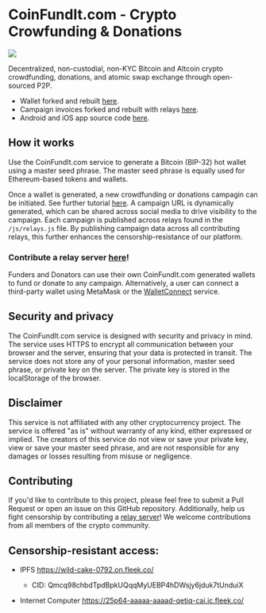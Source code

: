 # CoinFundIt.com - Crypto Crowfunding & Donations

<img src="https://coinfundit.com/images/CFI-featured.png">

Decentralized, non-custodial, non-KYC Bitcoin and Altcoin crypto crowdfunding, donations, and atomic swap exchange through open-sourced P2P.

- Wallet forked and rebuilt <a href="https://github.com/CoinFundIt/wallet">here</a>.
- Campaign invoices forked and rebuilt with relays <a href="https://github.com/CoinFundIt/backend_invoices">here</a>.
- Android and iOS app source code <a href="https://github.com/CoinFundIt/cfi-app/tree/flutterflow">here</a>.

## How it works
Use the CoinFundIt.com service to generate a Bitcoin (BIP-32) hot wallet using a master seed phrase. The master seed phrase is equally used for Ethereum-based tokens and wallets.

Once a wallet is generated, a new crowdfunding or donations campagin can be initiated. See further tutorial <a href="https://coinfundit.com/how/">here</a>. A campaign URL is dynamically generated, which can be shared across social media to drive visibility to the campaign. Each campaign is published across relays found in the `/js/relays.js` file. By publishing campaign data across all contributing relays, this further enhances the censorship-resistance of our platform. 

### Contribute a relay server <a href="https://github.com/CoinFundIt/backend_invoices">here</a>!

Funders and Donators can use their own CoinFundIt.com generated wallets to fund or donate to any campaign. Alternatively, a user can connect a third-party wallet using MetaMask or the <a href="https://walletconnect.com/">WalletConnect</a> service.

## Security and privacy
The CoinFundIt.com service is designed with security and privacy in mind. The service uses HTTPS to encrypt all communication between your browser and the server, ensuring that your data is protected in transit. The service does not store any of your personal information, master seed phrase, or private key on the server. The private key is stored in the localStorage of the browser.

## Disclaimer
This service is not affiliated with any other cryptocurrency project. The service is offered "as is" without warranty of any kind, either expressed or implied. The creators of this service do not view or save your private key, view or save your master seed phrase, and are not responsible for any damages or losses resulting from misuse or negligence.

## Contributing
If you'd like to contribute to this project, please feel free to submit a Pull Request or open an issue on this GitHub repository. Additionally, help us fight censorship by contributing a <a href="https://github.com/CoinFundIt/backend_invoices">relay server</a>! We welcome contributions from all members of the crypto community.

## Censorship-resistant access: 

- IPFS
https://wild-cake-0792.on.fleek.co/

    - CID: Qmcq98chbdTpdBpkUQqqMyUEBP4hDWsjy6jduk7tUnduiX

- Internet Computer
https://25p64-aaaaa-aaaad-qetiq-cai.ic.fleek.co/